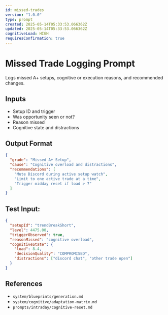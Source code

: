 ```yaml
---
id: missed-trades
version: "1.0.0"
type: prompt
created: 2025-05-14T05:33:53.066362Z
updated: 2025-05-14T05:33:53.066362Z
cognitiveLoad: HIGH
requiresConfirmation: true
---
```


# Missed Trade Logging Prompt

Logs missed A+ setups, cognitive or execution reasons, and recommended changes.

## Inputs

- Setup ID and trigger
- Was opportunity seen or not?
- Reason missed
- Cognitive state and distractions

## Output Format

```json
{
  "grade": "Missed A+ Setup",
  "cause": "Cognitive overload and distractions",
  "recommendations": [
    "Mute Discord during active setup watch",
    "Limit to one active trade at a time",
    "Trigger midday reset if load > 7"
  ]
}
```

## Test Input:

```json
{
  "setupId": "trendBreakShort",
  "level": 4475.00,
  "triggerObserved": true,
  "reasonMissed": "cognitive overload",
  "cognitiveState": {
    "load": 8.4,
    "decisionQuality": "COMPROMISED",
    "distractions": ["discord chat", "other trade open"]
  }
}
```

## References

- `system/blueprints/generation.md`
- `system/cognitive/adaptation-matrix.md`
- `prompts/intraday/cognitive-reset.md`
